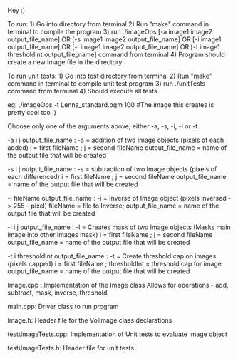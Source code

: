 Hey :)

To run: 
    1) Go into directory from terminal
    2) Run "make" command in terminal to compile the program
    3) run ./imageOps [-a image1 image2 output_file_name] OR
						[-s image1 image2 output_file_name] OR
						[-i image1 output_file_name] OR
						[-l image1 image2 output_file_name] OR
						[-t image1 thresholdInt output_file_name]
						command from terminal
	4) Program should create a new image file in the directory
	
To run unit tests:
	1) Go into test directory from terminal
	2) Run "make" command in terminal to compile unit test program
	3) run ./unitTests command from terminal
	4) Should execute all tests
	
eg: ./imageOps -t Lenna_standard.pgm 100 #The image this creates is pretty cool too :)

Choose only one of the arguments above; either -a, -s, -i, -l or -t.

-a i j output_file_name :
						-a =  addition of two Image objects (pixels of each added)
						i = first fileName ;
						j = second fileName
						output_file_name = name of the output file that will be created
						
-s i j output_file_name :
						-s =  subtraction of two Image objects (pixels of each differenced)
						i = first fileName ;
						j = second fileName
						output_file_name = name of the output file that will be created

-i fileName output_file_name :
						-i =  Inverse of Image object (pixels inversed -> 255 - pixel)
						fileName = file to Inverse;
						output_file_name = name of the output file that will be created
						
-l i j output_file_name :
						-l =  Creates mask of two Image objects (Masks main image into other images mask)
						i = first fileName ;
						j = second fileName
						output_file_name = name of the output file that will be created
	
-t i thresholdInt output_file_name :
						-t =  Create threshold cap on images (pixels capped)
						i = first fileName ;
						thresholdInt = threshold cap for image
						output_file_name = name of the output file that will be created

Image.cpp :
	Implementation of the Image class 
	Allows for operations - add, subtract, mask, inverse, threshold
	
main.cpp:
	Driver class to run program

Image.h:
	Header file for the VolImage class declarations
	
test\ImageTests.cpp:
	Implementation of Unit tests to evaluate Image object
	
test\ImageTests.h:
	Header file for unit tests

	